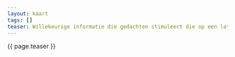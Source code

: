 ```yaml
---
layout: kaart
tags: []
teaser: Willekeurige informatie die gedachten stimuleert die op een later moment aangewend kunnen worden tijdens het ontwerpproces om nieuwe richtingen te verkennen. Alles is inspiratie.
---
```

{{ page.teaser }}

